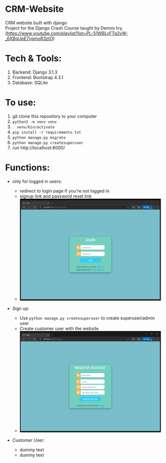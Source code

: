 # CRM-Website 
CRM website built with django <br>
Project for the Django Crash Course taught by Dennis Ivy. <br>
(https://www.youtube.com/playlist?list=PL-51WBLyFTg2vW-_6XBoUpE7vpmoR3ztO)

# Tech & Tools:
1. Backend: Django 3.1.3
2. Frontend: Bootstrap 4.3.1 
3. Database: SQLite

# To use:
1. git clone this repository to your computer
2. `python3 -m venv venv`
3. `. venv/bin/activate`
4. `pip install -r requirements.txt`
5. `python manage.py migrate`
6. `python manage.py createsuperuser`
7. run http://localhost:8000/

# Functions:
- only for logged in users:
  - redirect to login page if you're not logged in
  - signup link and password reset link 
  - <img src="demo/login.png" width="720px">

- Sign up:
  - Use `python manage.py createsuperuser` to create superuser/admin user
  - Create customer user with the website
  - <img src="demo/signup.png" width="720px">

- Customer User:
  - dummy text
  - dummy text
